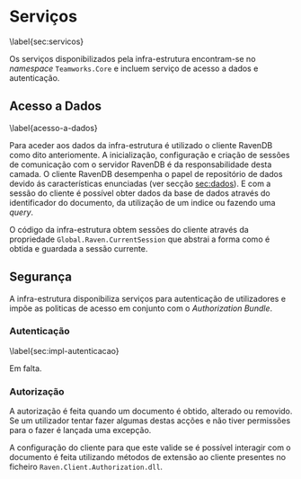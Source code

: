 Serviços
=

\label{sec:servicos}

Os serviços disponibilizados pela infra-estrutura encontram-se no *namespace* `Teamworks.Core` e incluem serviço de acesso a dados e autenticação.

Acesso a Dados
-

\label{acesso-a-dados}


Para aceder aos dados da infra-estrutura é utilizado o cliente RavenDB como dito anteriomente. 
A inicialização, configuração e criação de sessões de comunicação com o servidor RavenDB é da responsabilidade desta camada. 
O cliente RavenDB desempenha o papel de repositório de dados devido ás características enunciadas (ver secção [sec:dados]()). E com a sessão do cliente é possível obter dados da base de dados através do identificador do documento, da utilização de um indice ou fazendo uma *query*.

O código da infra-estrutura obtem sessões do cliente através da propriedade `Global.Raven.CurrentSession` que abstrai a forma como é obtida e guardada a sessão currente. 

Segurança
- 

A infra-estrutura disponibiliza serviços para autenticação de utilizadores e impõe as politicas de acesso em conjunto com o *Authorization Bundle*.

### Autenticação

\label{sec:impl-autenticacao}

<span style="background-color=yellow" >Em falta.</span>

### Autorização

A autorização é feita quando um documento é obtido, alterado ou removido. Se um utilizador tentar fazer algumas destas acções e não tiver permissões para o fazer é lançada uma excepção.

A configuração do cliente para que este valide se é possível interagir com o documento é feita utilizando métodos de extensão ao cliente presentes no ficheiro `Raven.Client.Authorization.dll`.

 
